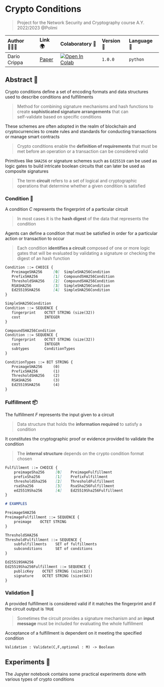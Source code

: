 # Crypto Conditions
> Project for the Network Security and Cryptography course A.Y. 2022/2023 @Polimi

| Author 👨🏼‍💻 | Link 🌍 | Colaboratory 🧫 | Version 📐 | Language 🐍 | 
| :--- | :--- | :--- | :--- | :--- |
| Dario Crippa | [Paper](https://datatracker.ietf.org/doc/html/draft-thomas-crypto-conditions-04) | [![Open In Colab](https://colab.research.google.com/assets/colab-badge.svg)](https://colab.research.google.com/github/AstroWLAN/CryptoConditions/blob/main/Crypto_Conditions.ipynb) | `1.0.0` | `python` |

## Abstract 💭
Crypto conditions define a set of encoding formats and data structures used to describe conditions and fulfillments
> Method for combining signature mechanisms and hash functions to create **sophisticated signature arrangements** that can <br> self-validate based on specific conditions

These schemes are often adopted in the realm of blockchain and cryptocurrencies to create rules and standards for conducting transactions or manage smart contracts<br>
> Crypto conditions enable the **definition of requirements** that must be met before an operation or a transaction can be considered valid

Primitives like `SHA256` or signature schemes such as `Ed25519` can be used as logic gates to build intricate boolean circuits that can later be used as composite signatures<br>
> The term **circuit** refers to a set of logical and cryptographic operations that determine whether a given condition is satisfied

### Condition 🔦
A condition $C$ represents the fingerprint of a particular circuit<br>
> In most cases it is the **hash digest** of the data that represents the condition

Agents can define a condition that must be satisfied in order for a particular action or transaction to occur<br>
> Each condition **identifies a circuit** composed of one or more logic gates that will be evaluated by validating a signature or checking the digest of an hash function

 ```markdown
Condition ::= CHOICE {
    PreimageSHA256     [0]  SimpleSHA256Condition 
    PrefixSHA256       [1]  CompoundSHA256Condition
    ThresholdSHA256    [2]  CompoundSHA256Condition
    RSASHA256          [3]  SimpleSHA256Condition 
    Ed25519SHA256      [4]  SimpleSHA256Condition 
}

SimpleSHA256Condition 
Condition ::= SEQUENCE {
    fingerprint    OCTET STRING (size(32))
    cost           INTEGER
}

CompoundSHA256Condition 
Condition ::= SEQUENCE {
    fingerprint    OCTET STRING (size(32))
    cost           INTEGER
    subtypes       ConditionTypes
}

ConditionTypes ::= BIT STRING {
    PreimageSHA256     (0)
    PrefixSHA256       (1)
    ThresholdSHA256    (2)
    RSASHA256          (3)
    Ed25519SHA256      (4)
}
```

### Fulfillment 📦
The fulfillment $F$ represents the input given to a circuit 
> Data structure that holds the **information required** to satisfy a condition

It constitutes the cryptographic proof or evidence provided to validate the condition
> The **internal structure** depends on the crypto condition format chosen

```markdown
Fulfillment ::= CHOICE {
    preimageSha256     [0]    PreimageFulfillment
    prefixSha256       [1]    PrefixFulfillment
    thresholdSha256    [2]    ThresholdFulfillment
    rsaSha256          [3]    RsaSha256Fulfillment
    ed25519Sha256      [4]    Ed25519Sha256Fulfillment
}

# EXAMPLES

PreimageSHA256
PreimageFulfillment ::= SEQUENCE {
    preimage    OCTET STRING
}

ThresholdSHA256
ThresholdFulfillment ::= SEQUENCE {
    subfulfillments    SET of fulfillments
    subconditions      SET of conditions
}

Ed25519SHA256
Ed25519Sha256Fulfillment ::= SEQUENCE {
    publicKey    OCTET STRING (size(32))
    signature    OCTET STRING (size(64))
}
```

### Validation 🔑
A provided fulfillment is considered valid if it matches the fingerprint and if the circuit output is `TRUE`
> Sometimes the circuit provides a signature mechanism and an **input message** must be included for evaluating the whole fulfillment

Acceptance of a fulfillment is dependent on it meeting the specified condition

```
Validation : Validate(C,F,optional : M) -> Boolean
```

## Experiments 🧪
The Jupyter notebook contains some practical experiments done with various types of crypto conditions 
